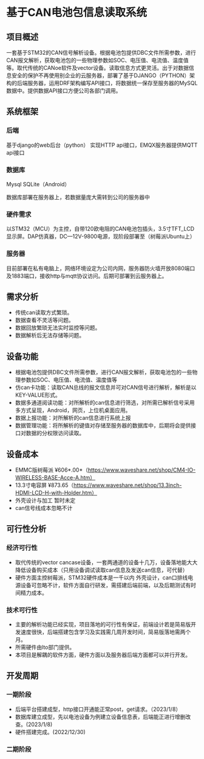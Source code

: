 # 基于CAN电池包信息读取系统

## 项目概述

一套基于STM32的CAN信号解析设备。根据电池包提供DBC文件所需参数，进行CAN报文解析，获取电池包的一些物理参数如SOC、电压值、电流值、温度值等。取代传统的CANoe软件及vector设备。读取信息方式更灵活。出于对数据信息安全的保护不再使用别企业的云服务器，部署了基于DJANGO（PYTHON）架构的后端服务器，运用DRF架构编写API接口，将数据统一保存至服务器的MySQL数据中。提供数据API接口方便公司各部门调用。

## 系统框架

### 后端

基于django的web后台（python） 实现HTTP api接口，EMQX服务器提供MQTT api接口

### 数据库

Mysql    SQLite（Android） 

数据库部署在服务器上，若数据量庞大需转到公司的服务器中

### 硬件需求

以STM32（MCU）为主控，自带120欧电阻的CAN电池包插头，3.5寸TFT_LCD显示屏。DAP仿真器，DC—12V-9800电源，现阶段部署至（树莓派Ubuntu上）

### 服务器

目前部署在私有电脑上，网络环境设定为公司内网，服务器防火墙开放8080端口及1883端口，接收http与mqtt协议访问。后期可部署到云服务器上。

## 需求分析

- 传统can读取方式繁琐。
- 数据查看不灵活等问题。
- 数据回放繁琐无法实时监控等问题。
- 数据解析后无法存储等问题。

## 设备功能
- 根据电池包提供DBC文件所需参数，进行CAN报文解析，获取电池包的一些物理参数如SOC、电压值、电流值、温度值等
- 仿can卡功能：读取CAN总线的报文信息并可对CAN信号进行解析，解析是以KEY-VALUE形式。
- 数据多通道阅读功能：对所解析的can信息进行筛选，对所需已解析信号采用多方式呈现，Android，网页，上位机桌面应用。
- 数据上报功能：对所解析的can信息进行系统上报
- 数据管理功能：将所解析的键值对存储至服务器的数据库中，后期将会提供接口对数据的分权限访问读取。

## 设备成本

- EMMC版树莓派 ¥606*.00*（https://www.waveshare.net/shop/CM4-IO-WIRELESS-BASE-Acce-A.htm）
- 13.3寸电容屏 ¥873.65（https://www.waveshare.net/shop/13.3inch-HDMI-LCD-H-with-Holder.htm）
- 外壳设计与加工 暂时未定
- can信号线成本忽略不计

## 可行性分析

### 经济可行性

- 取代传统的vector cancase设备，一套两通道的设备十几万，设备落地能大大降低设备购买成本（只用设备调试读取can信息及发送can信息，可代替）
- 硬件方面主控树莓派，STM32硬件成本是一千以内 外壳设计，can口排线电源设备可忽略不计，软件方面自行研发，需搭建后端前端，以及后期测试有时间精力成本。

### 技术可行性

- 主要的解析功能已经实现，项目落地的可行性有保证，前端设计若是简易版开发速度很快，后端搭建包含学习及实践需几周开发时间，简易版落地需两个月。
- 所需硬件由lto部门提供。
- 本项目是解耦的软件方面，硬件方面以及服务器后端方面都可以并行开发。

## 开发周期

### 一期阶段

- 后端平台搭建成型，http接口开通能正常post，get请求。（2023/1/8）
- 数据库建立成型，先以电池设备为例建立设备信息表，后端能正进行增删改查。(2023/1/8)
- 硬件搭建完成。(2022/12/30)

### 二期阶段

